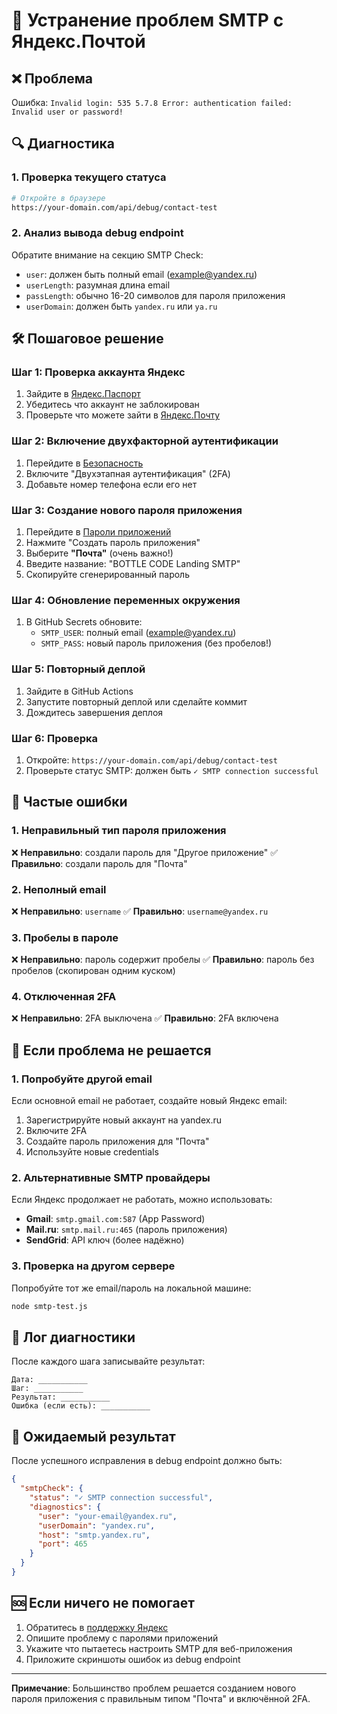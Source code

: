 # 🔧 Устранение проблем SMTP с Яндекс.Почтой

## ❌ Проблема
Ошибка: `Invalid login: 535 5.7.8 Error: authentication failed: Invalid user or password!`

## 🔍 Диагностика

### 1. Проверка текущего статуса
```bash
# Откройте в браузере
https://your-domain.com/api/debug/contact-test
```

### 2. Анализ вывода debug endpoint
Обратите внимание на секцию SMTP Check:
- `user`: должен быть полный email (example@yandex.ru)
- `userLength`: разумная длина email
- `passLength`: обычно 16-20 символов для пароля приложения
- `userDomain`: должен быть `yandex.ru` или `ya.ru`

## 🛠️ Пошаговое решение

### Шаг 1: Проверка аккаунта Яндекс
1. Зайдите в [Яндекс.Паспорт](https://passport.yandex.ru)
2. Убедитесь что аккаунт не заблокирован
3. Проверьте что можете зайти в [Яндекс.Почту](https://mail.yandex.ru)

### Шаг 2: Включение двухфакторной аутентификации
1. Перейдите в [Безопасность](https://passport.yandex.ru/profile/security)
2. Включите "Двухэтапная аутентификация" (2FA)
3. Добавьте номер телефона если его нет

### Шаг 3: Создание нового пароля приложения
1. Перейдите в [Пароли приложений](https://passport.yandex.ru/profile/app-passwords)
2. Нажмите "Создать пароль приложения"
3. Выберите **"Почта"** (очень важно!)
4. Введите название: "BOTTLE CODE Landing SMTP"
5. Скопируйте сгенерированный пароль

### Шаг 4: Обновление переменных окружения
1. В GitHub Secrets обновите:
   - `SMTP_USER`: полный email (example@yandex.ru)
   - `SMTP_PASS`: новый пароль приложения (без пробелов!)

### Шаг 5: Повторный деплой
1. Зайдите в GitHub Actions
2. Запустите повторный деплой или сделайте коммит
3. Дождитесь завершения деплоя

### Шаг 6: Проверка
1. Откройте: `https://your-domain.com/api/debug/contact-test`
2. Проверьте статус SMTP: должен быть `✓ SMTP connection successful`

## 🚨 Частые ошибки

### 1. Неправильный тип пароля приложения
❌ **Неправильно**: создали пароль для "Другое приложение"
✅ **Правильно**: создали пароль для "Почта"

### 2. Неполный email
❌ **Неправильно**: `username`
✅ **Правильно**: `username@yandex.ru`

### 3. Пробелы в пароле
❌ **Неправильно**: пароль содержит пробелы
✅ **Правильно**: пароль без пробелов (скопирован одним куском)

### 4. Отключенная 2FA
❌ **Неправильно**: 2FA выключена
✅ **Правильно**: 2FA включена

## 🔄 Если проблема не решается

### 1. Попробуйте другой email
Если основной email не работает, создайте новый Яндекс email:
1. Зарегистрируйте новый аккаунт на yandex.ru
2. Включите 2FA
3. Создайте пароль приложения для "Почта"
4. Используйте новые credentials

### 2. Альтернативные SMTP провайдеры
Если Яндекс продолжает не работать, можно использовать:
- **Gmail**: `smtp.gmail.com:587` (App Password)
- **Mail.ru**: `smtp.mail.ru:465` (пароль приложения)
- **SendGrid**: API ключ (более надёжно)

### 3. Проверка на другом сервере
Попробуйте тот же email/пароль на локальной машине:
```bash
node smtp-test.js
```

## 📝 Лог диагностики

После каждого шага записывайте результат:

```
Дата: ___________
Шаг: ___________
Результат: ___________
Ошибка (если есть): ___________
```

## 🎯 Ожидаемый результат

После успешного исправления в debug endpoint должно быть:
```json
{
  "smtpCheck": {
    "status": "✓ SMTP connection successful",
    "diagnostics": {
      "user": "your-email@yandex.ru",
      "userDomain": "yandex.ru",
      "host": "smtp.yandex.ru",
      "port": 465
    }
  }
}
```

## 🆘 Если ничего не помогает

1. Обратитесь в [поддержку Яндекс](https://yandex.ru/support/passport/)
2. Опишите проблему с паролями приложений
3. Укажите что пытаетесь настроить SMTP для веб-приложения
4. Приложите скриншоты ошибок из debug endpoint

---

**Примечание**: Большинство проблем решается созданием нового пароля приложения с правильным типом "Почта" и включённой 2FA.
